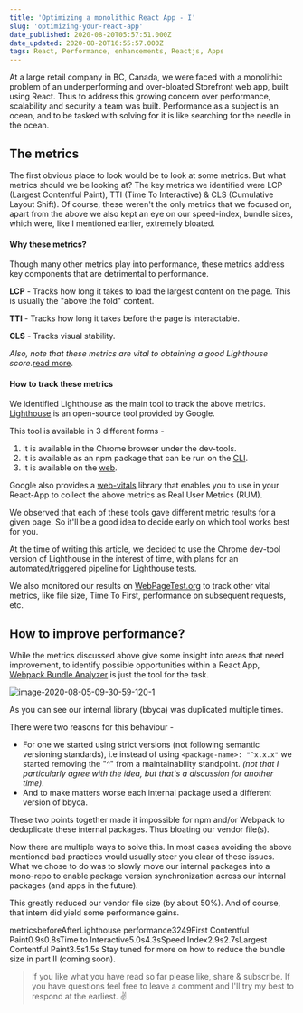 ```yaml
---
title: 'Optimizing a monolithic React App - I'
slug: 'optimizing-your-react-app'
date_published: 2020-08-20T05:57:51.000Z
date_updated: 2020-08-20T16:55:57.000Z
tags: React, Performance, enhancements, Reactjs, Apps
---
```


At a large retail company in BC, Canada, we were faced with a monolithic problem of an underperforming and over-bloated Storefront web app, built using React. Thus to address this growing concern over performance, scalability and security a team was built. Performance as a subject is an ocean, and to be tasked with solving for it is like searching for the needle in the ocean.

## The metrics

The first obvious place to look would be to look at some metrics. But what metrics should we be looking at? The key metrics we identified were LCP (Largest Contentful Paint), TTI (Time To Interactive) & CLS (Cumulative Layout Shift). Of course, these weren't the only metrics that we focused on, apart from the above we also kept an eye on our speed-index, bundle sizes, which were, like I mentioned earlier, extremely bloated.

#### Why these metrics?

Though many other metrics play into performance, these metrics address key components that are detrimental to performance.

**LCP** - Tracks how long it takes to load the largest content on the page. This is usually the "above the fold" content.

**TTI** - Tracks how long it takes before the page is interactable.

**CLS** - Tracks visual stability.

_Also, note that these metrics are vital to obtaining a good Lighthouse score._[read more](https://web.dev/vitals/).

#### How to track these metrics

We identified Lighthouse as the main tool to track the above metrics. [Lighthouse](https://developers.google.com/web/tools/lighthouse) is an open-source tool provided by Google.

This tool is available in 3 different forms -

1. It is available in the Chrome browser under the dev-tools.
2. It is available as an npm package that can be run on the [CLI](https://www.npmjs.com/package/lighthouse).
3. It is available on the [web](https://web.dev/measure/).

Google also provides a [web-vitals](https://github.com/GoogleChrome/web-vitals) library that enables you to use in your React-App to collect the above metrics as Real User Metrics (RUM).

We observed that each of these tools gave different metric results for a given page. So it'll be a good idea to decide early on which tool works best for you.

At the time of writing this article, we decided to use the Chrome dev-tool version of Lighthouse in the interest of time, with plans for an automated/triggered pipeline for Lighthouse tests.

We also monitored our results on [WebPageTest.org](https://webpagetest.org/) to track other vital metrics, like file size, Time To First, performance on subsequent requests, etc.

## How to improve performance?

While the metrics discussed above give some insight into areas that need improvement, to identify possible opportunities within a React App, [Webpack Bundle Analyzer](https://www.npmjs.com/package/webpack-bundle-analyzer) is just the tool for the task.

![image-2020-08-05-09-30-59-120-1](/content/images/2020/08/image-2020-08-05-09-30-59-120-1.png)

As you can see our internal library (bbyca) was duplicated multiple times.

There were two reasons for this behaviour -

- For one we started using strict versions (not following semantic versioning standards), i.e instead of using `<package-name>: "^x.x.x"` we started removing the "^" from a maintainability standpoint. _(not that I particularly agree with the idea, but that's a discussion for another time)_.
- And to make matters worse each internal package used a different version of bbyca.

These two points together made it impossible for npm and/or Webpack to deduplicate these internal packages. Thus bloating our vendor file(s).

Now there are multiple ways to solve this. In most cases avoiding the above mentioned bad practices would usually steer you clear of these issues. What we chose to do was to slowly move our internal packages into a mono-repo to enable package version synchronization across our internal packages (and apps in the future).

This greatly reduced our vendor file size (by about 50%). And of course, that intern did yield some performance gains.

metricsbeforeAfterLighthouse performance3249First Contentful Paint0.9s0.8sTime to Interactive5.0s4.3sSpeed Index2.9s2.7sLargest Contentful Paint3.5s1.5s
Stay tuned for more on how to reduce the bundle size in part II (coming soon).

> If you like what you have read so far please like, share & subscribe. If you have questions feel free to leave a comment and I'll try my best to respond at the earliest. ✌️
